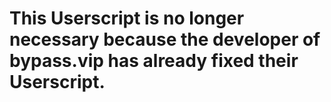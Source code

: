 # This Userscript is no longer necessary because the developer of bypass.vip has already fixed their Userscript.
